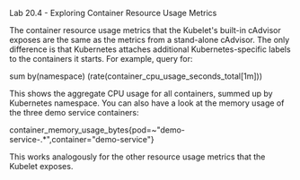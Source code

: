 Lab 20.4 - Exploring Container Resource Usage Metrics

The container resource usage metrics that the Kubelet's built-in cAdvisor exposes are the same as the metrics from a stand-alone cAdvisor. The only difference is that Kubernetes attaches additional
Kubernetes-specific labels to the containers it starts.
For example, query for:

sum by(namespace) (rate(container_cpu_usage_seconds_total[1m]))

This shows the aggregate CPU usage for all containers, summed up by Kubernetes namespace.
You can also have a look at the memory usage of the three demo service containers:

container_memory_usage_bytes{pod=~"demo-service-.*",container="demo-service"}

This works analogously for the other resource usage metrics that the Kubelet exposes.